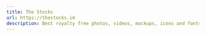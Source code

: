 ```yaml
---
title: The Stocks
url: https://thestocks.im
description: Best royalty free photos, videos, mockups, icons and fonts.
---
```

